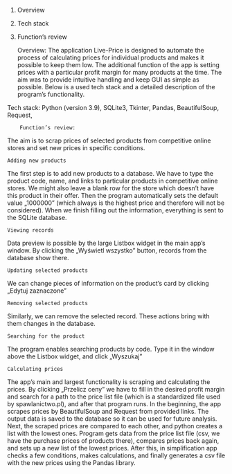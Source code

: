 1. Overview
2. Tech stack
3. Function’s review


    Overview:
  The application Live-Price is designed to automate the process of calculating prices for individual products and makes it possible to keep them low. The additional function of the app is setting prices with a particular profit margin for many products at the time. The aim was to provide intuitive handling and keep GUI as simple as possible. Below is a used tech stack and a detailed description of the program’s functionality.
	

Tech stack:
  Python (version 3.9),
  SQLite3,
  Tkinter,
  Pandas,
  BeautifulSoup,
  Request,



		Function’s review:

The aim is to scrap prices of selected products from competitive online stores and set new prices in specific conditions.


    Adding new products

  The first step is to add new products to a database. We have to type the product code, name, and links to particular products in competitive online stores. We might also leave a blank row for the store which doesn’t have this product in their offer. Then the program automatically sets the default value „1000000” (which always is the highest price and therefore will not be considered). When we finish filling out the information, everything is sent to the SQLite database.

    Viewing records

  Data preview is possible by the large Listbox widget in the main app’s window. By clicking the „Wyświetl wszystko” button, records from the database show there.

    Updating selected products

  We can change pieces of information on the product’s card by clicking „Edytuj zaznaczone”

    Removing selected products

  Similarly, we can remove the selected record. These actions bring with them changes in the database.

    Searching for the product

  The program enables searching products by code. Type it in the window above the Listbox widget, and click „Wyszukaj”

    Calculating prices

  The app’s main and largest functionality is scraping and calculating the prices. By clicking „Przelicz ceny” we have to fill in the desired profit margin and search for a path to the price list file (which is a standardized file used by spawlanictwo.pl), and after that program runs. In the beginning, the app scrapes prices by BeautifulSoup and Request from provided links. The output data is saved to the database so it can be used for future analysis. Next, the scraped prices are compared to each other, and python creates a list with the lowest ones. Program gets data from the price list file (csv, we have the purchase prices of products there), compares prices back again, and sets up a new list of the lowest prices. After this, in simplification app checks a few conditions, makes calculations, and finally generates a csv file with the new prices using the Pandas library.
  

